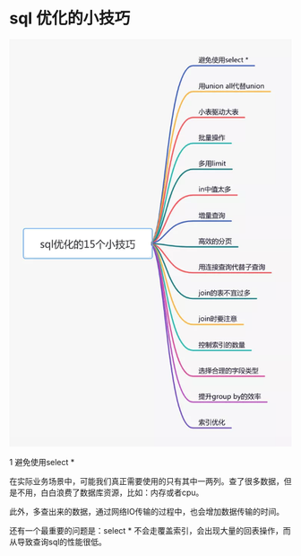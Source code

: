 # sql 优化的小技巧

![](img/sql优化的小技巧.png)

1 避免使用select *

在实际业务场景中，可能我们真正需要使用的只有其中一两列。查了很多数据，但是不用，白白浪费了数据库资源，比如：内存或者cpu。

此外，多查出来的数据，通过网络IO传输的过程中，也会增加数据传输的时间。

还有一个最重要的问题是：select * 不会走覆盖索引，会出现大量的回表操作，而从导致查询sql的性能很低。




















































































